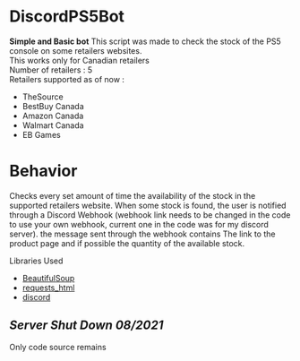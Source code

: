# DiscordPS5Bot

**Simple and Basic bot**
This script was made to check the stock of the PS5 console on some retailers websites.                  
This works only for Canadian retailers                                                                 
Number of retailers : 5                                                                                 
Retailers supported as of now : 
- TheSource
- BestBuy Canada
- Amazon Canada
- Walmart Canada
- EB Games 

# Behavior
Checks every set amount of time the availability of the stock in the supported retailers website.
When some stock is found, the user is notified through a Discord Webhook (webhook link needs to be changed in the code to use your own webhook, current one in the code was for my discord server). the message sent through the webhook contains The link to the product page and if possible the quantity of the available stock.

Libraries Used
- [BeautifulSoup](https://pypi.org/project/beautifulsoup4/)
- [requests_html](https://pypi.org/project/requests-html/)
- [discord](https://pypi.org/project/discord.py/)


## *Server Shut Down 08/2021*
Only code source remains
